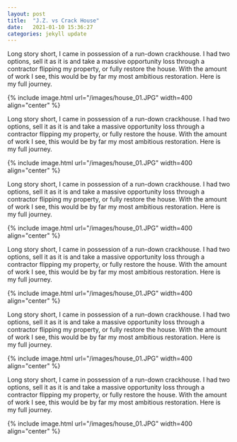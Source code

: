 ```yaml
---
layout: post
title:  "J.Z. vs Crack House"
date:   2021-01-10 15:36:27
categories: jekyll update
---
```



Long story short, I came in possession of a run-down crackhouse. I had two options, sell it as it is and take a massive opportunity loss through a contractor flipping my property, or fully restore the house.
With the amount of work I see, this would be by far my most ambitious restoration. Here is my full journey. 

{% include image.html url="/images/house_01.JPG" width=400 align="center" %}


Long story short, I came in possession of a run-down crackhouse. I had two options, sell it as it is and take a massive opportunity loss through a contractor flipping my property, or fully restore the house.
With the amount of work I see, this would be by far my most ambitious restoration. Here is my full journey. 

{% include image.html url="/images/house_01.JPG" width=400 align="center" %}


Long story short, I came in possession of a run-down crackhouse. I had two options, sell it as it is and take a massive opportunity loss through a contractor flipping my property, or fully restore the house.
With the amount of work I see, this would be by far my most ambitious restoration. Here is my full journey. 

{% include image.html url="/images/house_01.JPG" width=400 align="center" %}



Long story short, I came in possession of a run-down crackhouse. I had two options, sell it as it is and take a massive opportunity loss through a contractor flipping my property, or fully restore the house.
With the amount of work I see, this would be by far my most ambitious restoration. Here is my full journey. 

{% include image.html url="/images/house_01.JPG" width=400 align="center" %}



Long story short, I came in possession of a run-down crackhouse. I had two options, sell it as it is and take a massive opportunity loss through a contractor flipping my property, or fully restore the house.
With the amount of work I see, this would be by far my most ambitious restoration. Here is my full journey. 

{% include image.html url="/images/house_01.JPG" width=400 align="center" %}



Long story short, I came in possession of a run-down crackhouse. I had two options, sell it as it is and take a massive opportunity loss through a contractor flipping my property, or fully restore the house.
With the amount of work I see, this would be by far my most ambitious restoration. Here is my full journey. 

{% include image.html url="/images/house_01.JPG" width=400 align="center" %}





